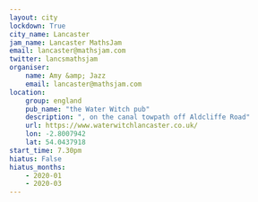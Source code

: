 ```yaml
---
layout: city                                           
lockdown: True
city_name: Lancaster                                                                
jam_name: Lancaster MathsJam
email: lancaster@mathsjam.com
twitter: lancsmathsjam
organiser:
    name: Amy &amp; Jazz
    email: lancaster@mathsjam.com
location:
    group: england
    pub_name: "the Water Witch pub"
    description: ", on the canal towpath off Aldcliffe Road"
    url: https://www.waterwitchlancaster.co.uk/
    lon: -2.8007942
    lat: 54.0437918
start_time: 7.30pm
hiatus: False
hiatus_months:
    - 2020-01
    - 2020-03
---
```

